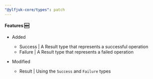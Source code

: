 ```yaml
---
"@ylfjuk-core/types": patch
---
```



#### Features 🆕

- Added
  - Success | A Result type that represents a successful operation
  - Failure | A Result type that represents a failed operation

- Modified
  - Result | Using the `Success` and `Failure` types
